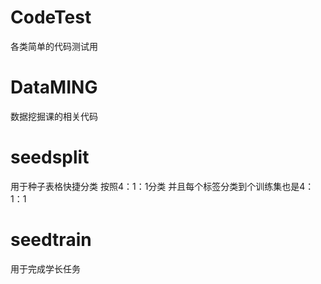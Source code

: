 # CodeTest
各类简单的代码测试用
# DataMING
数据挖掘课的相关代码
# seedsplit
用于种子表格快捷分类  按照4：1：1分类  并且每个标签分类到个训练集也是4：1：1
# seedtrain
用于完成学长任务